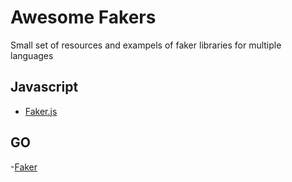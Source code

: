 # Awesome Fakers

Small set of resources and exampels of faker libraries for multiple languages

## Javascript

- [Faker.js](https://github.com/marak/Faker.js/)

## GO

-[Faker](https://github.com/bxcodec/faker)

